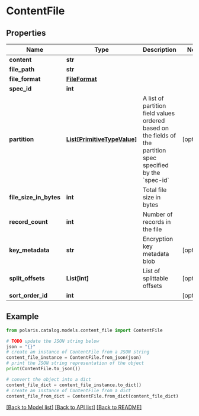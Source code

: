 <!--

 Copyright (c) 2024 Snowflake Computing Inc.
 
 Licensed under the Apache License, Version 2.0 (the "License");
 you may not use this file except in compliance with the License.
 You may obtain a copy of the License at
 
      http://www.apache.org/licenses/LICENSE-2.0
 
 Unless required by applicable law or agreed to in writing, software
 distributed under the License is distributed on an "AS IS" BASIS,
 WITHOUT WARRANTIES OR CONDITIONS OF ANY KIND, either express or implied.
 See the License for the specific language governing permissions and
 limitations under the License.

-->
# ContentFile

## Properties

Name | Type | Description | Notes
------------ | ------------- | ------------- | -------------
**content** | **str** |  | 
**file_path** | **str** |  | 
**file_format** | [**FileFormat**](FileFormat.md) |  | 
**spec_id** | **int** |  | 
**partition** | [**List[PrimitiveTypeValue]**](PrimitiveTypeValue.md) | A list of partition field values ordered based on the fields of the partition spec specified by the &#x60;spec-id&#x60; | [optional] 
**file_size_in_bytes** | **int** | Total file size in bytes | 
**record_count** | **int** | Number of records in the file | 
**key_metadata** | **str** | Encryption key metadata blob | [optional] 
**split_offsets** | **List[int]** | List of splittable offsets | [optional] 
**sort_order_id** | **int** |  | [optional] 

## Example

```python
from polaris.catalog.models.content_file import ContentFile

# TODO update the JSON string below
json = "{}"
# create an instance of ContentFile from a JSON string
content_file_instance = ContentFile.from_json(json)
# print the JSON string representation of the object
print(ContentFile.to_json())

# convert the object into a dict
content_file_dict = content_file_instance.to_dict()
# create an instance of ContentFile from a dict
content_file_from_dict = ContentFile.from_dict(content_file_dict)
```
[[Back to Model list]](../README.md#documentation-for-models) [[Back to API list]](../README.md#documentation-for-api-endpoints) [[Back to README]](../README.md)


